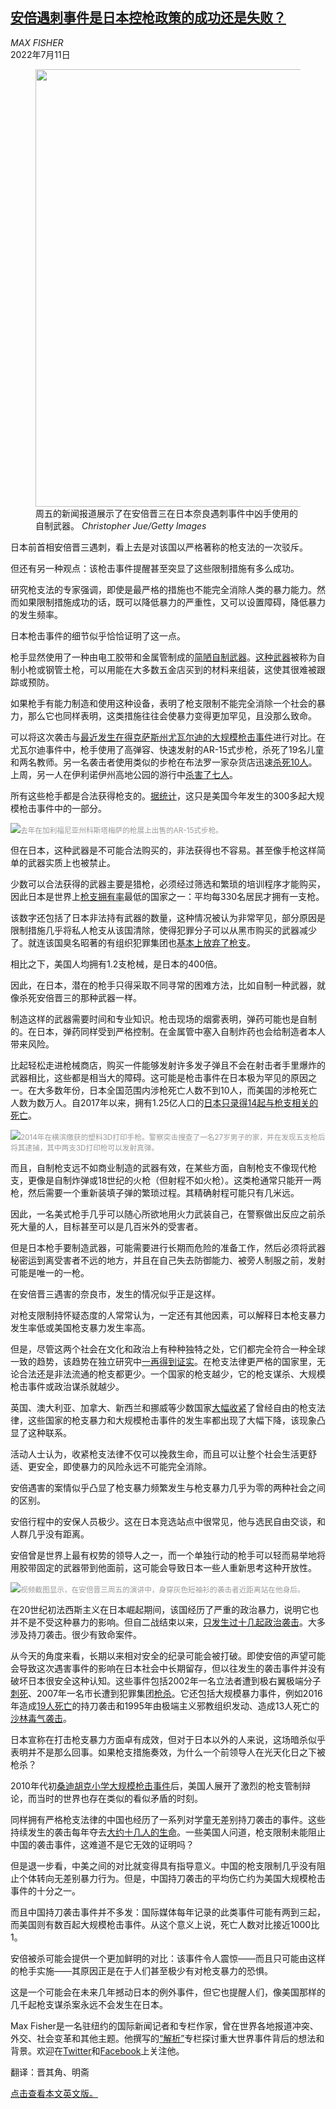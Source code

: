 <!--1657525031000-->
[安倍遇刺事件是日本控枪政策的成功还是失败？](https://cn.nytimes.com/asia-pacific/20220711/abe-assassination-japan-gun-laws/)
------

<address>MAX FISHER</address><time pudate="2022-07-11 03:20:24" datetime="2022-07-11 03:20:24">2022年7月11日</time><figure><img src="https://images.weserv.nl/?url=static01.nyt.com/images/2022/07/09/world/09interpreter-japan-guns/09interpreter-japan-guns-master1050.jpg" width="1050" height="700"><figcaption>周五的新闻报道展示了在安倍晋三在日本奈良遇刺事件中凶手使用的自制武器。 <cite>Christopher Jue/Getty Images</cite></figcaption></figure><section><p>日本前首相安倍晋三遇刺，看上去是对该国以严格著称的枪支法的一次驳斥。</p><p>但还有另一种观点：该枪击事件提醒甚至突显了这些限制措施有多么成功。</p><p>研究枪支法的专家强调，即使是最严格的措施也不能完全消除人类的暴力能力。然而如果限制措施成功的话，既可以降低暴力的严重性，又可以设置障碍，降低暴力的发生频率。</p><p>日本枪击事件的细节似乎恰恰证明了这一点。</p><p>枪手显然使用了一种由电工胶带和金属管制成的<a href="https://www.nytimes.com/live/2022/07/08/world/japan-shinzo-abe-shooting/shinzo-abe-gun-assassination?smid=url-share">简陋自制武器</a>。<a rel="noopener noreferrer" target="_blank" href="https://www.cbc.ca/news/canada/saskatchewan/homemade-zip-guns-weapons-rare-dangerous-police-1.4437858">这种武器</a>被称为自制小枪或钢管土枪，可以用能在大多数五金店买到的材料来组装，这使其很难被跟踪或预防。</p><p>如果枪手有能力制造和使用这种设备，表明了枪支限制不能完全消除一个社会的暴力，那么它也同样表明，这类措施往往会使暴力变得更加罕见，且没那么致命。</p><p>可以将这次袭击与<a href="https://www.nytimes.com/article/uvalde-texas-school-shooting.html">最近发生在得克萨斯州尤瓦尔迪的大规模枪击事件</a>进行对比。在尤瓦尔迪事件中，枪手使用了高弹容、快速发射的AR-15式步枪，杀死了19名儿童和两名教师。另一名袭击者使用类似的步枪在布法罗一家杂货店迅速<a href="https://www.nytimes.com/live/2022/05/14/nyregion/buffalo-shooting">杀死10人</a>。上周，另一人在伊利诺伊州高地公园的游行中<a href="https://www.nytimes.com/article/highland-park-shooting-facts.html">杀害了七人</a>。</p><p>所有这些枪手都是合法获得枪支的。<a rel="noopener noreferrer" target="_blank" href="https://www.gunviolencearchive.org/">据统计</a>，这只是美国今年发生的300多起大规模枪击事件中的一部分。</p><p><img src="https://images.weserv.nl/?url=static01.nyt.com/images/2022/07/09/world/09interpreter-japan-guns2/merlin_189703722_e9b7b94f-42a1-495f-9031-594b6e39b41c-master1050.jpg"><small style="color: #999;">去年在加利福尼亚州科斯塔梅萨的枪展上出售的AR-15式步枪。</small></p><p>但在日本，这种武器是不可能合法购买的，非法获得也不容易。甚至像手枪这样简单的武器实质上也被禁止。</p><p>少数可以合法获得的武器主要是猎枪，必须经过筛选和繁琐的培训程序才能购买，因此日本是世界上<a rel="noopener noreferrer" target="_blank" href="https://www.smallarmssurvey.org/sites/default/files/resources/SAS-BP-Civilian-held-firearms-annexe.pdf">枪支拥有率</a>最低的国家之一：平均每330名居民才拥有一支枪。</p><p>该数字还包括了日本非法持有武器的数量，这种情况被认为非常罕见，部分原因是限制措施几乎将私人枪支从该国清除，使得犯罪分子可以从黑市购买的武器减少了。就连该国臭名昭著的有组织犯罪集团也<a rel="noopener noreferrer" target="_blank" href="https://www.newyorker.com/magazine/2012/01/09/all-due-respect">基本上放弃了枪支</a>。</p><p>相比之下，美国人均拥有1.2支枪械，是日本的400倍。</p><p>因此，在日本，潜在的枪手只得采取不同寻常的困难方法，比如自制一种武器，就像杀死安倍晋三的那种武器一样。</p><p>制造这样的武器需要时间和专业知识。枪击现场的烟雾表明，弹药可能也是自制的。在日本，弹药同样受到严格控制。在金属管中塞入自制炸药也会给制造者本人带来风险。</p><p>比起轻松走进枪械商店，购买一件能够发射许多发子弹且不会在射击者手里爆炸的武器相比，这些都是相当大的障碍。这可能是枪击事件在日本极为罕见的原因之一。在大多数年份，日本全国范围内涉枪死亡人数不到10人，而美国的涉枪死亡人数为数万人。自2017年以来，拥有1.25亿人口的<a href="https://www.nytimes.com/2022/07/08/world/asia/japan-abe-murder-guns.html">日本只录得14起与枪支相关的死亡</a>。</p><p><img src="https://images.weserv.nl/?url=static01.nyt.com/images/2022/07/09/world/09interpreter-japan-guns3/09interpreter-japan-guns3-master1050.jpg"><small style="color: #999;">2014年在横滨缴获的塑料3D打印手枪。警察突击搜查了一名27岁男子的家，并在发现五支枪后将其逮捕，其中两支3D打印枪可以发射真弹。</small></p><p>而且，自制枪支远不如商业制造的武器有效，在某些方面，自制枪支不像现代枪支，更像是自制炸弹或18世纪的火枪（但射程不如火枪）。这类枪通常只能开一两枪，然后需要一个重新装填子弹的繁琐过程。其精确射程可能只有几米远。</p><p>因此，一名美式枪手几乎可以随心所欲地用火力武装自己，在警察做出反应之前杀死大量的人，目标甚至可以是几百米外的受害者。</p><p>但是日本枪手要制造武器，可能需要进行长期而危险的准备工作，然后必须将武器秘密运到离受害者不远的地方，并且在自己失去防御能力、被旁人制服之前，发射可能是唯一的一枪。</p><p>在安倍晋三遇害的奈良市，发生的情况似乎正是这样。</p><p>对枪支限制持怀疑态度的人常常认为，一定还有其他因素，可以解释日本枪支暴力发生率低或美国枪支暴力发生率高。</p><p>但是，尽管这两个社会在文化和政治上有种种独特之处，它们都完全符合一种全球一致的趋势，该趋势在独立研究中<a href="https://www.nytimes.com/2017/11/07/world/americas/mass-shootings-us-international.html">一再得到证实</a>。在枪支法律更严格的国家里，无论合法还是非法流通的枪支都更少。一个国家的枪支越少，它的枪支谋杀、大规模枪击事件或政治谋杀就越少。</p><p>英国、澳大利亚、加拿大、新西兰和挪威等少数国家<a href="https://www.nytimes.com/2022/05/25/world/europe/gun-laws-australia-britain.html">大幅收紧</a>了曾经自由的枪支法律，这些国家的枪支暴力和大规模枪击事件的发生率都出现了大幅下降，该现象凸显了这种联系。</p><p>活动人士认为，收紧枪支法律不仅可以挽救生命，而且可以让整个社会生活更舒适、更安全，即使暴力的风险永远不可能完全消除。</p><p>安倍遇害的案情似乎凸显了枪支暴力频繁发生与枪支暴力几乎为零的两种社会之间的区别。</p><p>安倍行程中的安保人员极少。这在日本竞选站点中很常见，他与选民自由交谈，和人群几乎没有距离。</p><p>安倍曾是世界上最有权势的领导人之一，而一个单独行动的枪手可以轻而易举地将用胶带固定的武器带到他面前，这可能会导致日本一些人重新思考这种开放性。</p><p><img src="https://images.weserv.nl/?url=static01.nyt.com/images/2022/07/09/world/09interpreter-japan-guns4/09interpreter-japan-guns4-master1050.jpg"><small style="color: #999;">视频截图显示，在安倍晋三周五的演讲中，身穿灰色短袖衫的袭击者近距离站在他身后。</small></p><p>在20世纪初法西斯主义在日本崛起期间，该国经历了严重的政治暴力，说明它也并不是不受这种暴力的影响。但自二战结束以来，<a rel="noopener noreferrer" target="_blank" href="https://www.nippon.com/en/japan-data/h01379/">只发生过十几起政治袭击</a>。大多涉及持刀袭击。很少有致命案件。</p><p>从今天的角度来看，长期以来相对安全的纪录可能会被打破。即使安倍的声望可能会导致这次遇害事件的影响在日本社会中长期留存，但以往发生的袭击事件并没有破坏日本很安全这种认知。这些事件包括2002年一名立法者遭到极右翼极端分子<a href="https://www.nytimes.com/2002/10/27/world/rightist-confesses-to-killing-japanese-lawmaker-police-say.html">刺死</a>、2007年一名市长遭到犯罪集团<a href="https://www.nytimes.com/2007/04/21/world/asia/21japan.html">枪杀</a>。它还包括大规模暴力事件，例如2016年造成<a href="https://www.nytimes.com/2016/07/26/world/asia/knife-japan-stabbing-sagamihara.html">19人死亡</a>的持刀袭击和1995年由极端主义邪教组织发动、造成13人死亡的<a href="https://www.nytimes.com/2018/07/05/world/asia/japan-cult-execute-sarin.html">沙林毒气袭击</a>。</p><p>日本宣称在打击枪支暴力方面卓有成效，但对于日本以外的人来说，这场暗杀似乎表明并不是那么回事。如果枪支措施奏效，为什么一个前领导人在光天化日之下被枪杀？</p><p>2010年代初<a href="https://www.nytimes.com/2017/12/13/nyregion/newtown-sandy-hook-five-year-anniversary.html" title="Link: https://www.nytimes.com/2017/12/13/nyregion/newtown-sandy-hook-five-year-anniversary.html">桑迪胡克小学大规模枪击事件</a>后，美国人展开了激烈的枪支管制辩论，而当时的世界也存在类似的看似矛盾的时刻。</p><p>同样拥有严格枪支法律的中国也经历了一系列对学童无差别持刀袭击的事件。这些持续发生的袭击每年夺去<a href="https://www.nytimes.com/2020/06/04/world/asia/school-attack-china-security-guard.html" title="Link: https://www.nytimes.com/2020/06/04/world/asia/school-attack-china-security-guard.html">大约十几人的生命</a>。一些美国人问道，枪支限制未能阻止中国的袭击事件，这难道不是它无效的证明吗？</p><p>但是退一步看，中美之间的对比就变得具有指导意义。中国的枪支限制几乎没有阻止个体转向无差别暴力行为。但是，中国持刀袭击的平均伤亡约为美国大规模枪击事件的十分之一。</p><p>而且中国持刀袭击事件并不多发：国际媒体每年记录的此类事件可能有两到三起，而美国则有数百起大规模枪击事件。从这个意义上说，死亡人数对比接近1000比1。</p><p>安倍被杀可能会提供一个更加鲜明的对比：该事件令人震惊——而且只可能由这样的枪手实施——其原因正是在于人们甚至极少有对枪支暴力的恐惧。</p><p>这是一个可能会在未来几年撼动日本的例外事件，但它也提醒人们，像美国那样的几千起枪支谋杀案永远不会发生在日本。</p></section><footer><p>Max Fisher是一名驻纽约的国际新闻记者和专栏作家，曾在世界各地报道冲突、外交、社会变革和其他主题。他撰写的<a rel="nofollow" target="_blank" href="https://www.nytimes.com/column/the-interpreter">“解析”</a>专栏探讨重大世界事件背后的想法和背景。欢迎在<a rel="nofollow" target="_blank" href="https://twitter.com/Max_Fisher">Twitter</a>和<a rel="nofollow" target="_blank" href="https://www.facebook.com/max.fisher.3760">Facebook</a>上关注他。</p><p>翻译：晋其角、明斋</p><p><a rel="nofollow" target="_blank" href="https://www.nytimes.com/2022/07/09/world/asia/abe-assassination-japan-gun-laws.html">点击查看本文英文版。</a></p></footer>
